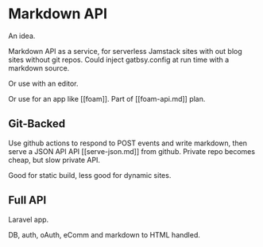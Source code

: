 # Markdown API

An idea.

Markdown API as a service, for serverless Jamstack sites with out blog sites without git repos. Could inject gatbsy.config at run time with a markdown source.

Or use with an editor.

Or use for an app like [[foam]]. Part of [[foam-api.md]] plan.

## Git-Backed

Use github actions to respond to POST events and write markdown, then serve a JSON API API [[serve-json.md]] from github. Private repo becomes cheap, but slow private API.

 Good for static build, less good for dynamic sites.

 ## Full API

 Laravel app.

 DB, auth, oAuth, eComm and markdown to HTML handled.